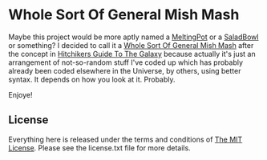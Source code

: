 # Whole Sort Of General Mish Mash

Maybe this project would be more aptly named a
[MeltingPot](http://en.wikipedia.org/wiki/Melting_pot) or a
[SaladBowl](http://en.wikipedia.org/wiki/Salad_bowl_(cultural_idea)) or
something?  I decided to call it a 
[Whole Sort Of General Mish Mash](http://hitchhikers.wikia.com/wiki/Whole_Sort_of_General_Mish_Mash)
after the concept in 
[Hitchikers Guide To The Galaxy](http://en.wikipedia.org/wiki/Hitchikers_guide_to_the_galaxy)
because actually it's just an arrangement of not-so-random stuff I've coded up 
which has probably already been coded elsewhere in the Universe, by others, 
using better syntax.  It depends on how you look at it.  Probably.

Enjoye!

## License

Everything here is released under the terms and conditions of [The MIT
License](http://www.opensource.org/licenses/mit-license.php "The MIT License").
Please see the license.txt file for more details.
